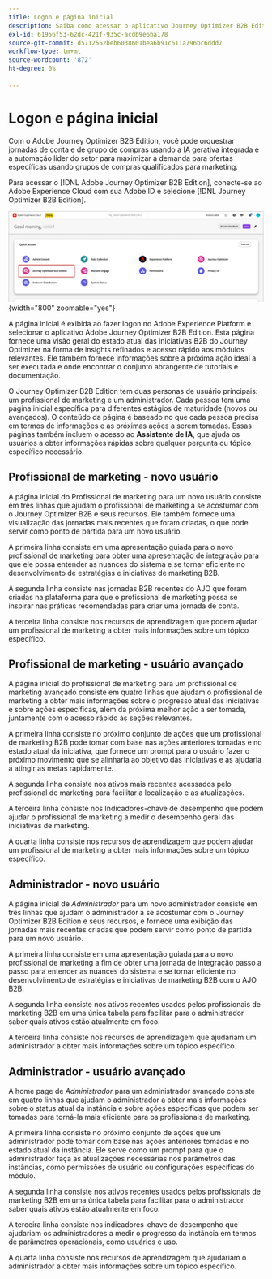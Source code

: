 ```yaml
---
title: Logon e página inicial
description: Saiba como acessar o aplicativo Journey Optimizer B2B Edition e usar as informações da página inicial.
exl-id: 61956f53-62dc-421f-935c-acdb9e6ba178
source-git-commit: d5712562beb6038601bea6b91c511a796bc6ddd7
workflow-type: tm+mt
source-wordcount: '872'
ht-degree: 0%

---
```


# Logon e página inicial

Com o Adobe Journey Optimizer B2B Edition, você pode orquestrar jornadas de conta e de grupo de compras usando a IA gerativa integrada e a automação líder do setor para maximizar a demanda para ofertas específicas usando grupos de compras qualificados para marketing.

<!-- Requirements?
-->
Para acessar o [!DNL Adobe Journey Optimizer B2B Edition], conecte-se ao Adobe Experience Cloud com sua Adobe ID e selecione [!DNL Journey Optimizer B2B Edition].

![Página de navegação do grupo de compras](./assets/experience-cloud-apps.png){width="800" zoomable="yes"}

A página inicial é exibida ao fazer logon no Adobe Experience Platform e selecionar o aplicativo Adobe Journey Optimizer B2B Edition. Esta página fornece uma visão geral do estado atual das iniciativas B2B do Journey Optimizer na forma de insights refinados e acesso rápido aos módulos relevantes. Ele também fornece informações sobre a próxima ação ideal a ser executada e onde encontrar o conjunto abrangente de tutoriais e documentação.

O Journey Optimizer B2B Edition tem duas personas de usuário principais: um profissional de marketing e um administrador. Cada pessoa tem uma página inicial específica para diferentes estágios de maturidade (novos ou avançados). O conteúdo da página é baseado no que cada pessoa precisa em termos de informações e as próximas ações a serem tomadas. Essas páginas também incluem o acesso ao **Assistente de IA**, que ajuda os usuários a obter informações rápidas sobre qualquer pergunta ou tópico específico necessário<!-- and to obtain specific recommendations for their challenges or objectives-->.

## Profissional de marketing - novo usuário

A página inicial do Profissional de marketing para um novo usuário consiste em três linhas que ajudam o profissional de marketing a se acostumar com o Journey Optimizer B2B e seus recursos. Ele também fornece uma visualização das jornadas mais recentes que foram criadas, o que pode servir como ponto de partida para um novo usuário.

A primeira linha consiste em uma apresentação guiada para o novo profissional de marketing para obter uma apresentação de integração para que ele possa entender as nuances do sistema e se tornar eficiente no desenvolvimento de estratégias e iniciativas de marketing B2B.

A segunda linha consiste nas jornadas B2B recentes do AJO que foram criadas na plataforma para que o profissional de marketing possa se inspirar nas práticas recomendadas para criar uma jornada de conta.

A terceira linha consiste nos recursos de aprendizagem que podem ajudar um profissional de marketing a obter mais informações sobre um tópico específico.

## Profissional de marketing - usuário avançado

A página inicial do profissional de marketing para um profissional de marketing avançado consiste em quatro linhas que ajudam o profissional de marketing a obter mais informações sobre o progresso atual das iniciativas e sobre ações específicas, além da próxima melhor ação a ser tomada, juntamente com o acesso rápido às seções relevantes.

A primeira linha consiste no próximo conjunto de ações que um profissional de marketing B2B pode tomar com base nas ações anteriores tomadas e no estado atual da iniciativa, que fornece um prompt para o usuário fazer o próximo movimento que se alinharia ao objetivo das iniciativas e as ajudaria a atingir as metas rapidamente.

A segunda linha consiste nos ativos mais recentes acessados pelo profissional de marketing para facilitar a localização e as atualizações.

A terceira linha consiste nos Indicadores-chave de desempenho que podem ajudar o profissional de marketing a medir o desempenho geral das iniciativas de marketing.

A quarta linha consiste nos recursos de aprendizagem que podem ajudar um profissional de marketing a obter mais informações sobre um tópico específico.

## Administrador - novo usuário

A página inicial de _Administrador_ para um novo administrador consiste em três linhas que ajudam o administrador a se acostumar com o Journey Optimizer B2B Edition e seus recursos, e fornece uma exibição das jornadas mais recentes criadas que podem servir como ponto de partida para um novo usuário.

A primeira linha consiste em uma apresentação guiada para o novo profissional de marketing a fim de obter uma jornada de integração passo a passo para entender as nuances do sistema e se tornar eficiente no desenvolvimento de estratégias e iniciativas de marketing B2B com o AJO B2B.

A segunda linha consiste nos ativos recentes usados pelos profissionais de marketing B2B em uma única tabela para facilitar para o administrador saber quais ativos estão atualmente em foco.

A terceira linha consiste nos recursos de aprendizagem que ajudariam um administrador a obter mais informações sobre um tópico específico.

## Administrador - usuário avançado

A home page de _Administrador_ para um administrador avançado consiste em quatro linhas que ajudam o administrador a obter mais informações sobre o status atual da instância e sobre ações específicas que podem ser tomadas para torná-la mais eficiente para os profissionais de marketing.

A primeira linha consiste no próximo conjunto de ações que um administrador pode tomar com base nas ações anteriores tomadas e no estado atual da instância. Ele serve como um prompt para que o administrador faça as atualizações necessárias nos parâmetros das instâncias, como permissões de usuário ou configurações específicas do módulo.

A segunda linha consiste nos ativos recentes usados pelos profissionais de marketing B2B em uma única tabela para facilitar para o administrador saber quais ativos estão atualmente em foco.

A terceira linha consiste nos indicadores-chave de desempenho que ajudariam os administradores a medir o progresso da instância em termos de parâmetros operacionais, como usuários e uso.

A quarta linha consiste nos recursos de aprendizagem que ajudariam o administrador a obter mais informações sobre um tópico específico.
